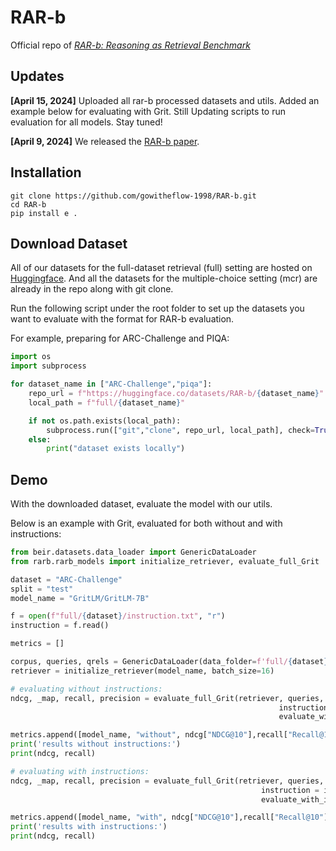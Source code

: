 # RAR-b


Official repo of [*RAR-b: Reasoning as Retrieval Benchmark*](https://arxiv.org/abs/2404.06347)

## Updates
**[April 15, 2024]** Uploaded all rar-b processed datasets and utils. Added an example below for evaluating with Grit. Still Updating scripts to run evaluation for all models. Stay tuned!

**[April 9, 2024]** We released the [RAR-b paper](https://arxiv.org/abs/2404.06347). 

## Installation

```
git clone https://github.com/gowitheflow-1998/RAR-b.git
cd RAR-b
pip install e .
```
## Download Dataset

All of our datasets for the full-dataset retrieval (full) setting are hosted on [Huggingface](https://huggingface.co/datasets/RAR-b). And all the datasets for the multiple-choice setting (mcr) are already in the repo along with git clone.

Run the following script under the root folder to set up the datasets you want to evaluate with the format for RAR-b evaluation.

For example, preparing for ARC-Challenge and PIQA:

```python
import os
import subprocess

for dataset_name in ["ARC-Challenge","piqa"]:
    repo_url = f"https://huggingface.co/datasets/RAR-b/{dataset_name}"
    local_path = f"full/{dataset_name}"

    if not os.path.exists(local_path):
        subprocess.run(["git","clone", repo_url, local_path], check=True)
    else:
        print("dataset exists locally")
```

## Demo

With the downloaded dataset, evaluate the model with our utils.

Below is an example with Grit, evaluated for both without and with instructions:

```python
from beir.datasets.data_loader import GenericDataLoader
from rarb.rarb_models import initialize_retriever, evaluate_full_Grit

dataset = "ARC-Challenge"
split = "test"
model_name = "GritLM/GritLM-7B"

f = open(f"full/{dataset}/instruction.txt", "r")
instruction = f.read()

metrics = []

corpus, queries, qrels = GenericDataLoader(data_folder=f'full/{dataset}').load(split=split)
retriever = initialize_retriever(model_name, batch_size=16)

# evaluating without instructions:
ndcg, _map, recall, precision = evaluate_full_Grit(retriever, queries, corpus, qrels,
                                                            instruction = instruction,
                                                            evaluate_with_instruction = False)

metrics.append([model_name, "without", ndcg["NDCG@10"],recall["Recall@10"]])
print('results without instructions:')
print(ndcg, recall)

# evaluating with instructions:
ndcg, _map, recall, precision = evaluate_full_Grit(retriever, queries, corpus, qrels,
                                                        instruction = instruction,
                                                        evaluate_with_instruction = True)

metrics.append([model_name, "with", ndcg["NDCG@10"],recall["Recall@10"]])
print('results with instructions:')
print(ndcg, recall)
```
